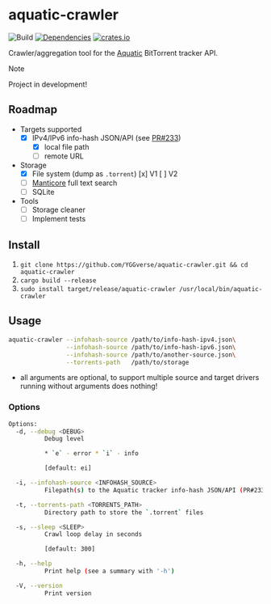 # aquatic-crawler

![Build](https://github.com/YGGverse/aquatic-crawler/actions/workflows/build.yml/badge.svg)
[![Dependencies](https://deps.rs/repo/github/YGGverse/aquatic-crawler/status.svg)](https://deps.rs/repo/github/YGGverse/aquatic-crawler)
[![crates.io](https://img.shields.io/crates/v/aquatic-crawler.svg)](https://crates.io/crates/aquatic-crawler)

Crawler/aggregation tool for the [Aquatic](https://github.com/greatest-ape/aquatic) BitTorrent tracker API.

> [!NOTE]
> Project in development!

## Roadmap

* Targets supported
    * [x] IPv4/IPv6 info-hash JSON/API (see [PR#233](https://github.com/greatest-ape/aquatic/pull/233))
        * [x] local file path
        * [ ] remote URL
* Storage
    * [x] File system (dump as `.torrent`)
        [x] V1
        [ ] V2
    * [ ] [Manticore](https://github.com/manticoresoftware/manticoresearch-rust) full text search
    * [ ] SQLite
* Tools
    * [ ] Storage cleaner
    * [ ] Implement tests

## Install

1. `git clone https://github.com/YGGverse/aquatic-crawler.git && cd aquatic-crawler`
2. `cargo build --release`
3. `sudo install target/release/aquatic-crawler /usr/local/bin/aquatic-crawler`

## Usage

``` bash
aquatic-crawler --infohash-source /path/to/info-hash-ipv4.json\
                --infohash-source /path/to/info-hash-ipv6.json\
                --infohash-source /path/to/another-source.json\
                --torrents-path   /path/to/storage
```
* all arguments are optional, to support multiple source and target drivers
  running without arguments does nothing!

### Options

``` bash
Options:
  -d, --debug <DEBUG>
          Debug level

          * `e` - error * `i` - info

          [default: ei]

  -i, --infohash-source <INFOHASH_SOURCE>
          Filepath(s) to the Aquatic tracker info-hash JSON/API (PR#233)

  -t, --torrents-path <TORRENTS_PATH>
          Directory path to store the `.torrent` files

  -s, --sleep <SLEEP>
          Crawl loop delay in seconds

          [default: 300]

  -h, --help
          Print help (see a summary with '-h')

  -V, --version
          Print version
```